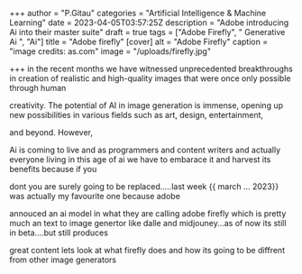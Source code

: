 +++
author = "P.Gitau"
categories = "Artificial Intelligence & Machine Learning"
date = 2023-04-05T03:57:25Z
description = "Adobe introducing Ai into their master suite"
draft = true
tags = ["Adobe Firefly", "  Generative Ai ", "Ai"]
title = "Adobe firefly"
[cover]
alt = "Adobe Firefly"
caption = "image credits: as.com"
image = "/uploads/firefly.jpg"

+++
in the recent months we have witnessed unprecedented breakthroughs in creation of realistic and high-quality images that were once only possible through human

 creativity. The potential of AI in image generation is immense, opening up new possibilities in various fields such as art, design, entertainment, 

and beyond. However, 

Ai is coming to live and as programmers and content writers and actually everyone living in this age of ai we have to embarace it and harvest its benefits because if you

dont you are surely going to be replaced.....last week {{ march ... 2023}} was actually my favourite one because adobe 

 annouced an ai model in what they are calling adobe firefly which is pretty much an text to image genertor like dalle and midjouney...as of now its still in beta....but still produces 

great content lets look at what firefly does and how its going to be diffrent from other image generators